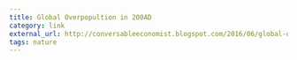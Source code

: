 ```yaml
---
title: Global Overpopultion in 200AD
category: link
external_url: http://conversableeconomist.blogspot.com/2016/06/global-overpopulation-circa-200-ad.html
tags: nature
---
```

